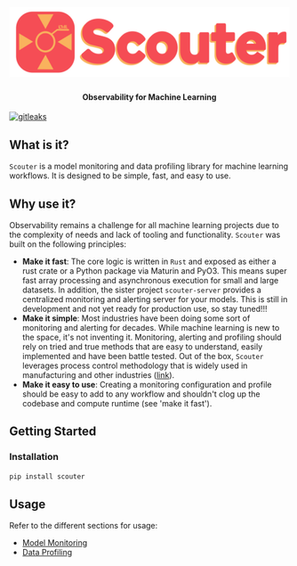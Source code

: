 <h1 align="center">
  <br>
  <img src="https://github.com/demml/scouter/blob/main/images/scouter-logo.png?raw=true"  width="600"alt="scouter logo"/>
  <br>
</h1>

<h4 align="center">Observability for Machine Learning</h4>

[![gitleaks](https://img.shields.io/badge/protected%20by-gitleaks-purple)](https://github.com/zricethezav/gitleaks-action)

## **What is it?**

`Scouter` is a model monitoring and data profiling library for machine learning workflows. It is designed to be simple, fast, and easy to use.

## **Why use it?**

Observability remains a challenge for all machine learning projects due to the complexity of needs and lack of tooling and functionality. `Scouter` was built on the following principles:

- **Make it fast**: The core logic is written in `Rust` and exposed as either a rust crate or a Python package via Maturin and PyO3. This means super fast array processing and asynchronous execution for small and large datasets. In addition, the sister project `scouter-server` provides a centralized monitoring and alerting server for your models. This is still in development and not yet ready for production use, so stay tuned!!!
- **Make it simple**: Most industries have been doing some sort of monitoring and alerting for decades. While machine learning is new to the space, it's not inventing it. Monitoring, alerting and profiling should rely on tried and true methods that are easy to understand, easily implemented and have been battle tested. Out of the box, `Scouter` leverages process control methodology that is widely used in manufacturing and other industries ([link](https://www.itl.nist.gov/div898/handbook/pmc/section3/pmc31.htm)).
- **Make it easy to use**: Creating a monitoring configuration and profile should be easy to add to any workflow and shouldn't clog up the codebase and compute runtime (see 'make it fast').


## Getting Started

### Installation

```bash
pip install scouter
```

## Usage

Refer to the different sections for usage:

- [Model Monitoring](./monitoring.md)
- [Data Profiling](./profiling.md)


